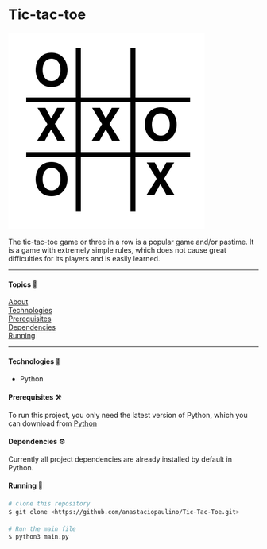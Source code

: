 # Tic-tac-toe
<img src="./assets/img/favicon.png" />
<p>
The tic-tac-toe game or three in a row is a popular game and/or pastime. It is a game with extremely simple rules, which does not cause great difficulties for its players and is easily learned.
</p>

<hr />

#### Topics 📃
<p>
<a href="#Tic-tac-toe">About</a> <br />
<a href="####technologies">Technologies</a> <br />
<a href="####prerequisites">Prerequisites</a> <br />
<a href="####dependencies">Dependencies</a> <br />
<a href="####Running">Running</a> <br />
</p>

<hr />

#### Technologies 🧰
<ul>
<li>Python</li>
</ul>

#### Prerequisites ⚒️

<p>
To run this project, you only need the latest version of Python, which you can download from <a href="https://python.org">Python</a>
</p>

#### Dependencies ⚙️
<p>
Currently all project dependencies are already installed by default in Python.
</p>

#### Running 🚀
```bash
# clone this repository
$ git clone <https://github.com/anastaciopaulino/Tic-Tac-Toe.git>

# Run the main file
$ python3 main.py

```
